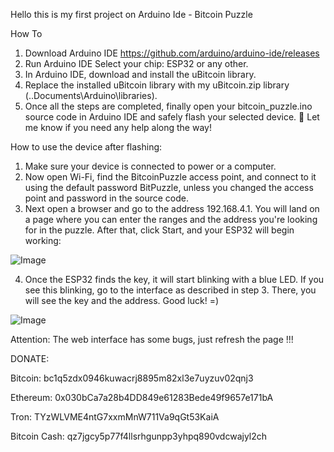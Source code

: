 Hello this is my first project on Arduino Ide - Bitcoin Puzzle

How To

1. Download Arduino IDE https://github.com/arduino/arduino-ide/releases
2. Run Arduino IDE Select your chip: ESP32 or any other.
3. In Arduino IDE, download and install the uBitcoin library.
4. Replace the installed uBitcoin library with my uBitcoin.zip library (..Documents\Arduino\libraries).
5. Once all the steps are completed, finally open your bitcoin_puzzle.ino source code in Arduino IDE and safely flash your selected device. 🚀 Let me know if you need any help along the way!

How to use the device after flashing:

1. Make sure your device is connected to power or a computer.
2. Now open Wi-Fi, find the BitcoinPuzzle access point, and connect to it using the default password BitPuzzle, unless you changed the access point and password in the source code.
3. Next open a browser and go to the address 192.168.4.1. You will land on a page where you can enter the ranges and the address you're looking for in the puzzle. After that, click Start, and your ESP32 will begin working:

![Image](https://github.com/user-attachments/assets/9786de5a-ccdd-4d9a-8044-58a96964674c)

4. Once the ESP32 finds the key, it will start blinking with a blue LED. If you see this blinking, go to the interface as described in step 3. There, you will see the key and the address. Good luck! =)

![Image](https://github.com/user-attachments/assets/c5c9e8a0-57bc-4f16-b23a-047c05ccde31)

Attention: The web interface has some bugs, just refresh the page !!!


DONATE:

Bitcoin:
bc1q5zdx0946kuwacrj8895m82xl3e7uyzuv02qnj3

Ethereum:
0x030bCa7a28b4DD849e61283Bede49f9657e171bA

Tron:
TYzWLVME4ntG7xxmMnW711Va9qGt53KaiA

Bitcoin Cash:
qz7jgcy5p77f4llsrhgunpp3yhpq890vdcwajyl2ch
